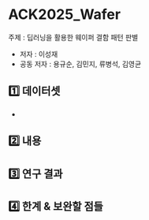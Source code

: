 # ACK2025_Wafer
주제 : 딥러닝을 활용한 웨이퍼 결함 패턴 판별

- 저자 : 이성재
- 공동 저자 : 용규순, 김민지, 류병석, 김영균
  
## 1️⃣ 데이터셋
- 
## 2️⃣ 내용

## 3️⃣ 연구 결과

## 4️⃣ 한계 & 보완할 점들
